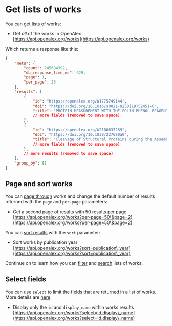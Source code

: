 # Get lists of works

You can get lists of works:

* Get _all_ of the works in OpenAlex\
  [https://api.openalex.org/works](https://api.openalex.org/works)

Which returns a response like this:

```json
{
    "meta": {
        "count": 245684392,
        "db_response_time_ms": 929,
        "page": 1,
        "per_page": 25
    },
    "results": [
        {
            "id": "https://openalex.org/W1775749144",
            "doi": "https://doi.org/10.1016/s0021-9258(19)52451-6",
            "title": "PROTEIN MEASUREMENT WITH THE FOLIN PHENOL REAGENT",
            // more fields (removed to save space)
        },
        {
            "id": "https://openalex.org/W2100837269",
            "doi": "https://doi.org/10.1038/227680a0",
            "title": "Cleavage of Structural Proteins during the Assembly of the Head of Bacteriophage T4",
            // more fields (removed to save space)
        },
        // more results (removed to save space)
    ],
    "group_by": []
}
```

## Page and sort works

You can [page through](../../how-to-use-the-api/get-lists-of-entities/paging.md) works and change the default number of results returned with the `page` and `per-page` parameters:

* Get a second page of results with 50 results per page\
  [https://api.openalex.org/works?per-page=50\&page=2](https://api.openalex.org/works?per-page=50\&page=2)

You can [sort results](../../how-to-use-the-api/get-lists-of-entities/sort-entity-lists.md) with the `sort` parameter:

* Sort works by publication year\
  [https://api.openalex.org/works?sort=publication\_year](https://api.openalex.org/works?sort=publication\_year)

Continue on to learn how you can [filter](filter-works.md) and [search](search-works.md) lists of works.

## Select fields

You can use `select` to limit the fields that are returned in a list of works. More details are [here](../../how-to-use-the-api/get-lists-of-entities/select-fields.md).

* Display only the `id` and `display_name` within works results\
  [https://api.openalex.org/works?select=id,display\_name](https://api.openalex.org/works?select=id,display\_name)

